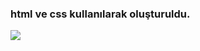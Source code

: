 <h3>html ve css kullanılarak oluşturuldu.</h3>
<img src="Screen Recording 2024-01-13 at 10.04.47.91 PM.gif">
